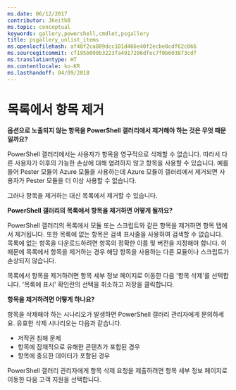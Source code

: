 ```yaml
---
ms.date: 06/12/2017
contributor: JKeithB
ms.topic: conceptual
keywords: gallery,powershell,cmdlet,psgallery
title: psgallery_unlist_items
ms.openlocfilehash: af48f2ca889dcc101d466e40f2ecbe0cdf62c066
ms.sourcegitcommit: cf195b090b3223fa4917206dfec7f0b603873cdf
ms.translationtype: HT
ms.contentlocale: ko-KR
ms.lasthandoff: 04/09/2018
---
```

# <a name="unlisting-items"></a>목록에서 항목 제거

**옵션으로 노출되지 않는 항목을 PowerShell 갤러리에서 제거해야 하는 것은 무엇 때문일까요?**

PowerShell 갤러리에서는 사용자가 항목을 영구적으로 삭제할 수 없습니다.
따라서 다른 사용자가 이후의 가능한 손상에 대해 염려하지 않고 항목을 사용할 수 있습니다.
예를 들어 Pester 모듈이 Azure 모듈을 사용하는데 Azure 모듈이 갤러리에서 제거되면 사용자가 Pester 모듈을 더 이상 사용할 수 없습니다.

그러나 항목을 제거하는 대신 목록에서 제거할 수 있습니다.

**PowerShell 갤러리의 목록에서 항목을 제거하면 어떻게 될까요?**

PowerShell 갤러리의 목록에서 모듈 또는 스크립트와 같은 항목을 제거하면 항목 탭에서 제거됩니다. 또한 목록에 없는 항목은 검색 표시줄을 사용하여 검색할 수 없습니다.
목록에 없는 항목을 다운로드하려면 항목의 정확한 이름 및 버전을 지정해야 합니다.
이 때문에 목록에서 항목을 제거하는 경우 해당 항목을 사용하는 다른 모듈이나 스크립트가 손상되지 않습니다.

목록에서 항목을 제거하려면 항목 세부 정보 페이지로 이동한 다음 '항목 삭제'를 선택합니다. '목록에 표시' 확인란의 선택을 취소하고 저장을 클릭합니다.

**항목을 제거하려면 어떻게 하나요?**

항목을 삭제해야 하는 시나리오가 발생하면 PowerShell 갤러리 관리자에게 문의하세요.
유효한 삭제 시나리오는 다음과 같습니다.
- 저작권 침해 문제
- 항목에 잠재적으로 유해한 콘텐츠가 포함된 경우
- 항목에 중요한 데이터가 포함된 경우

PowerShell 갤러리 관리자에게 항목 삭제 요청을 제출하려면 항목 세부 정보 페이지로 이동한 다음 고객 지원을 선택합니다.